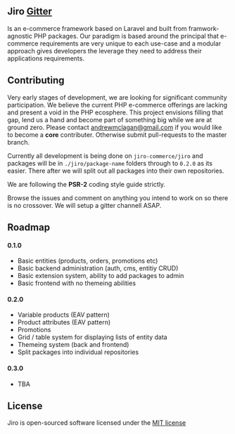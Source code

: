## Jiro [Gitter](https://gitter.im/Jiro-Commerce?utm_source=share-link&utm_medium=link&utm_campaign=share-link)

Is an e-commerce framework based on Laravel and built from framwork-agnostic PHP packages. Our paradigm is based around the principal that e-commerce requirements are very unique to each use-case and a modular approach gives developers the leverage they need to address their applications requirements. 

## Contributing

Very early stages of development, we are looking for significant community participation. We believe the current PHP e-commerce offerings are lacking and present a void in the PHP ecosphere. This project envisions filling that gap, lend us a hand and become part of something big while we are at ground zero. Please contact <andrewmclagan@gmail.com> if you would like to become a **core** contributer. Otherwise submit pull-requests to the master branch.

Currently all development is being done on `jiro-commerce/jiro` and packages will be in `./jiro/package-name` folders through to `0.2.0` as its easier. There after we will split out all packages into their own repositories.

We are following the **PSR-2** coding style guide strictly.

Browse the issues and comment on anything you intend to work on so there is no crossover. We will setup a gitter channell ASAP.

## Roadmap

#### 0.1.0

* Basic entities (products, orders, promotions etc)
* Basic backend administration (auth, cms, entitiy CRUD)
* Basic extension system, ability to add packages to admin 
* Basic frontend with no themeing abilities

#### 0.2.0

* Variable products (EAV pattern)
* Product attributes (EAV pattern)
* Promotions
* Grid / table system for displaying lists of entity data
* Themeing system (back and frontend)
* Split packages into individual repositories

#### 0.3.0

* TBA


## License

Jiro is open-sourced software licensed under the [MIT license](http://opensource.org/licenses/MIT)
